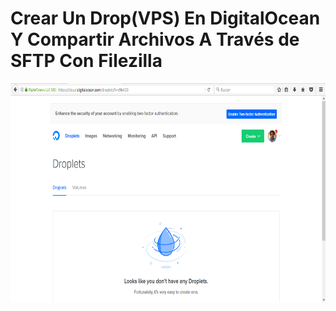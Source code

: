 Crear Un Drop(VPS) En DigitalOcean Y Compartir Archivos A Través de SFTP Con Filezilla
======================

<p align="center">
    <img src="https://github.com/ginppian/DigitalOcean-New_Drop_UpWith_Filezilla/blob/master/imgs/img1.png" width="682" height="350">
</p>